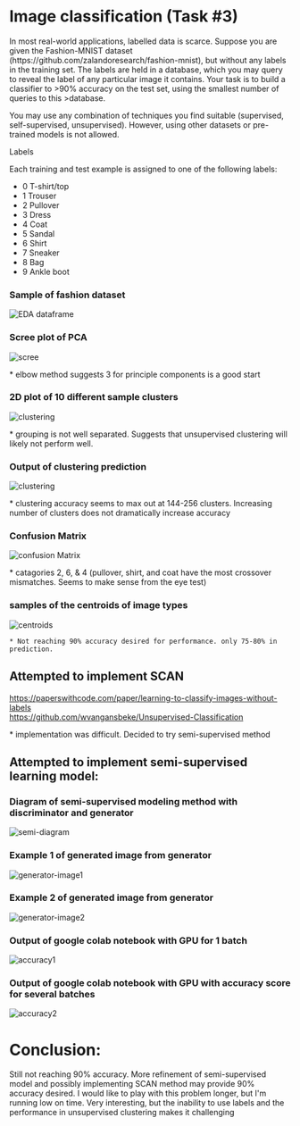 # Image classification (Task #3)
<div>In most real-world applications, labelled data is scarce. Suppose you are given
the Fashion-MNIST dataset (https://github.com/zalandoresearch/fashion-mnist), but without any labels
in the training set. The labels are held in a database, which you may query to
reveal the label of any particular image it contains. Your task is to build a classifier to
>90% accuracy on the test set, using the smallest number of queries to this
>database. 

You may use any combination of techniques you find suitable
(supervised, self-supervised, unsupervised). However, using other datasets or
pre-trained models is not allowed.
</div>

Labels

Each training and test example is assigned to one of the following labels:

* 0 T-shirt/top
* 1 Trouser
* 2 Pullover
* 3 Dress
* 4 Coat
* 5 Sandal
* 6 Shirt
* 7 Sneaker
* 8 Bag
* 9 Ankle boot

### Sample of fashion dataset


![EDA dataframe](images/eda_image.png)


### Scree plot of PCA

![scree](images/screeplot.png)
    <div>
    * elbow method suggests 3 for principle components is a good start
    </div>
### 2D plot of 10 different sample clusters
![clustering](images/pca_clustering.png)
    <div>
    * grouping is not well separated. Suggests that unsupervised clustering will likely not perform well.
     </div>

### Output of clustering prediction
![clustering](images/accuracy_homogenity_clusters_inertia.png)
    <div>
    * clustering accuracy seems to max out at 144-256 clusters.  Increasing number of clusters does not dramatically increase accuracy
     </div>

### Confusion Matrix

![confusion Matrix](images/confusion_matrix.png)
<div> * catagories 2, 6, & 4 (pullover, shirt, and coat have the most crossover mismatches.  Seems to make sense from the eye test) </div>

### samples of the centroids of image types
![centroids](images/centroids.png)
    
    

    * Not reaching 90% accuracy desired for performance. only 75-80% in prediction.

## Attempted to implement SCAN 

https://paperswithcode.com/paper/learning-to-classify-images-without-labels    
https://github.com/wvangansbeke/Unsupervised-Classification
<div>
* implementation was difficult. Decided to try semi-supervised method
</div>


## Attempted to implement semi-supervised learning model:

### Diagram of semi-supervised modeling method with discriminator and generator
![semi-diagram](images/semi-supervised_diagram.png)

### Example 1 of generated image from generator
![generator-image1](images/generated_plot_0600.png)

### Example 2 of generated image from generator
![generator-image2](images/generated_plot_12000.png)


### Output of google colab notebook with GPU for 1 batch
![accuracy1](images/accuracy1.png)
### Output of google colab notebook with GPU with accuracy score for several batches
![accuracy2](images/accuracy_group.png)

# Conclusion:
<div> Still not reaching 90% accuracy. More refinement of semi-supervised model and possibly implementing SCAN method may provide 90% accuracy desired.  I would like to play with this problem longer, but I'm running low on time. Very interesting, but the inability to use labels and the performance in unsupervised clustering makes it challenging  </div>













